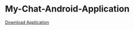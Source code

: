 # My-Chat-Android-Application

<a href="app/build/outputs/apk/debug" download="myChat.apk">Download Application</a>
